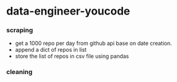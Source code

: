 # data-engineer-youcode
### scraping
* get a 1000 repo per day from github api base on date creation.
* append a dict of repos in list
* store the list of repos in csv file using pandas
### cleaning
